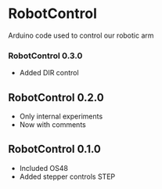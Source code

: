# RobotControl
Arduino code used to control our robotic arm

### RobotControl 0.3.0
* Added DIR control

## RobotControl 0.2.0
* Only internal experiments
* Now with comments

## RobotControl 0.1.0
* Included OS48
* Added stepper controls STEP
